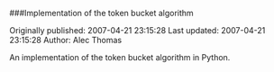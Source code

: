###Implementation of the token bucket algorithm

Originally published: 2007-04-21 23:15:28
Last updated: 2007-04-21 23:15:28
Author: Alec Thomas

An implementation of the token bucket algorithm in Python.